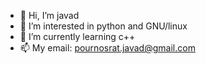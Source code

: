 - 👋 Hi, I’m javad
- 👀 I’m interested in python and GNU/linux
- 🌱 I’m currently learning c++
- 📫 My email: pournosrat.javad@gmail.com

<!---
ja74d/ja74d is a ✨ special ✨ repository because its `README.md` (this file) appears on your GitHub profile.
You can click the Preview link to take a look at your changes.
--->
